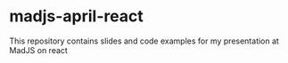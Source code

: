 # madjs-april-react
This repository contains slides and code examples for my presentation at MadJS on react
